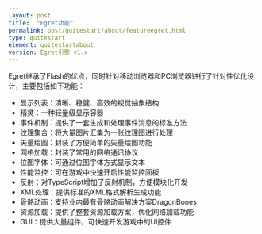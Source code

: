 ```yaml
---
layout: post
title:  "Egret功能"
permalink: post/quitestart/about/featureegret.html
type: quitestart
element: quitestartabout
version: Egret引擎 v1.x
---
```


Egret继承了Flash的优点，同时针对移动浏览器和PC浏览器进行了针对性优化设计，主要包括如下功能：

* 显示列表：清晰、稳健、高效的视觉抽象结构
* 精灵：一种轻量级显示容器
* 事件机制：提供了一套生成和处理事件消息的标准方法
* 纹理集合：将大量图片汇集为一张纹理图进行处理
* 矢量绘图：封装了方便简单的矢量绘图功能
* 网络加载：封装了常用的网络通讯协议
* 位图字体：可通过位图字体方式显示文本
* 性能监控：可在游戏中快速开启性能监控面板
* 反射：对TypeScript增加了反射机制，方便模块化开发
* XML处理：提供标准的XML格式解析生成功能
* 骨骼动画：支持业内最有骨骼动画解决方案DragonBones
* 资源加载：提供了整套资源加载方案，优化网络加载功能
* GUI：提供大量组件，可快速开发游戏中的UI控件

